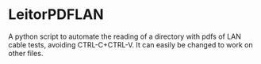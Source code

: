 # LeitorPDFLAN
A python script to automate the reading of a directory with pdfs of LAN cable tests, avoiding CTRL-C+CTRL-V. It can easily be changed to work on other files.
